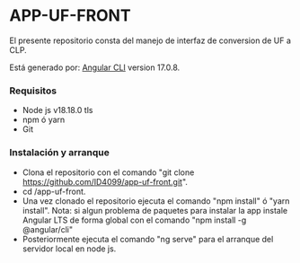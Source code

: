 # APP-UF-FRONT

El presente repositorio consta del manejo de interfaz de conversion de UF a CLP.

Está generado por: [Angular CLI](https://github.com/angular/angular-cli) version 17.0.8.

### Requisitos

- Node js v18.18.0 tls
- npm ó yarn
- Git

### Instalación y arranque

- Clona el repositorio con el comando "git clone https://github.com/ID4099/app-uf-front.git".
- cd /app-uf-front.
- Una vez clonado el repositorio ejecuta el comando "npm install" ó "yarn install".
  Nota: si algun problema de paquetes para instalar la app instale Angular LTS de forma global con el comando "npm install -g @angular/cli"
- Posteriormente ejecuta el comando "ng serve" para el arranque del servidor local en node js.
